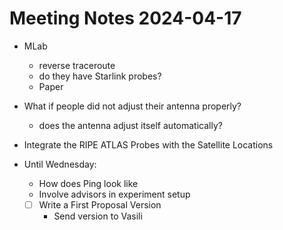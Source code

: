 # Meeting Notes 2024-04-17

- MLab
	- reverse traceroute
	- do they have Starlink probes?
	- Paper

- What if people did not adjust their antenna properly?
	- does the antenna adjust itself automatically?

- Integrate the RIPE ATLAS Probes with the Satellite Locations

- Until Wednesday:
	- How does Ping look like
	- Involve advisors in experiment setup
	- [ ] Write a First Proposal Version
		- Send version to Vasili
